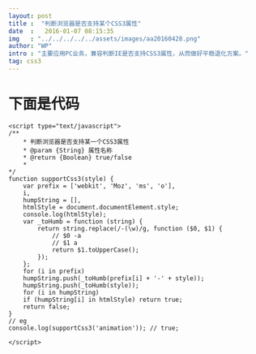 ```yaml
---
layout: post
title :  "判断浏览器是否支持某个CSS3属性"
date  :   2016-01-07 08:15:35
img   : "../../../../../assets/images/aa20160428.png"
author: "WP"
intro : "主要应用PC业务，兼容判断IE是否支持CSS3属性，从而做好平稳退化方案。"
tag: css3
---
```





# 下面是代码

	<script type="text/javascript">
	/**
	    * 判断浏览器是否支持某一个CSS3属性
	    * @param {String} 属性名称
	    * @return {Boolean} true/false
	    * 
	*/   
	function supportCss3(style) {
	    var prefix = ['webkit', 'Moz', 'ms', 'o'],
	    i,
	    humpString = [],
	    htmlStyle = document.documentElement.style;
	    console.log(htmlStyle);
	    var _toHumb = function (string) {
		    return string.replace(/-(\w)/g, function ($0, $1) {
		    	// $0 -a
		    	// $1 a
		    	return $1.toUpperCase();
		    });
	    };
	    for (i in prefix)
	    humpString.push(_toHumb(prefix[i] + '-' + style));
	    humpString.push(_toHumb(style));
	    for (i in humpString)
	    if (humpString[i] in htmlStyle) return true;
	    return false;
	}
	// eg
	console.log(supportCss3('animation')); // true;

	</script>